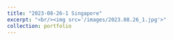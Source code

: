 ```yaml
---
title: "2023-08-26-1 Singapore"
excerpt: "<br/><img src='/images/2023.08.26_1.jpg'>"
collection: portfolio
---
```


